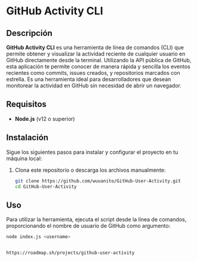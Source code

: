 # GitHub Activity CLI

## Descripción

**GitHub Activity CLI** es una herramienta de línea de comandos (CLI) que permite obtener y visualizar la actividad reciente de cualquier usuario en GitHub directamente desde la terminal. Utilizando la API pública de GitHub, esta aplicación te permite conocer de manera rápida y sencilla los eventos recientes como commits, issues creados, y repositorios marcados con estrella. Es una herramienta ideal para desarrolladores que desean monitorear la actividad en GitHub sin necesidad de abrir un navegador.

## Requisitos

- **Node.js** (v12 o superior)

## Instalación

Sigue los siguientes pasos para instalar y configurar el proyecto en tu máquina local:

1. Clona este repositorio o descarga los archivos manualmente:

   ```bash
   git clone https://github.com/wuuanito/GitHub-User-Activity.git
   cd GitHub-User-Activity


## Uso

Para utilizar la herramienta, ejecuta el script desde la línea de comandos, proporcionando el nombre de usuario de GitHub como argumento:

   ```bash
node index.js <username>


https://roadmap.sh/projects/github-user-activity
